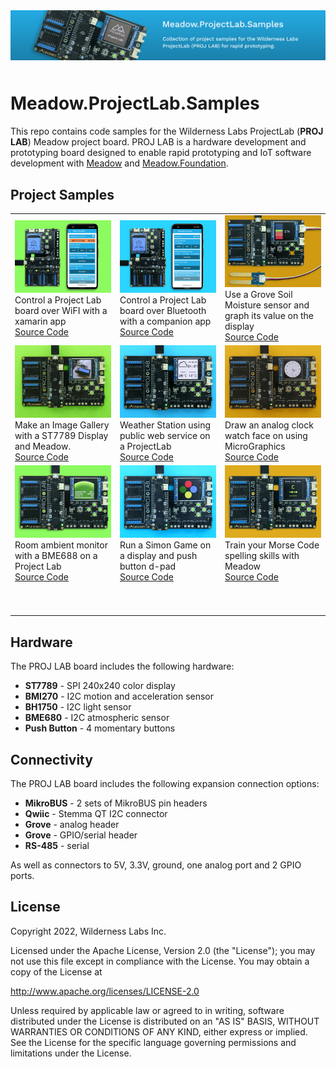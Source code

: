 <img src="Design/banner.jpg" style="margin-bottom:10px" />

# Meadow.ProjectLab.Samples

This repo contains code samples for the Wilderness Labs ProjectLab (**PROJ LAB**) Meadow project board. PROJ LAB is a hardware development and prototyping board designed to enable rapid prototyping and IoT software development with [Meadow](http://developer.wildernesslabs.co/Meadow/) and [Meadow.Foundation](http://developer.wildernesslabs.co/Meadow/Meadow.Foundation/).

## Project Samples

<table>
    <tr>
        <td>
            <img src="Design/maple.png"/><br/>
            Control a Project Lab board over WiFI with a xamarin app</br>
            <a href="Source/Connectivity/">Source Code</a>
        </td>
        <td>
            <img src="Design/bluetooth.png"/><br/>
            Control a Project Lab board over Bluetooth with a companion app<br/>
            <a href="Source/Connectivity/">Source Code</a>
        </td>
        <td>
            <img src="Design/MoistureMeter.png"/><br/>
            Use a Grove Soil Moisture sensor and graph its value on the display<br/>
            <a href="Source/MoistureMeter/">Source Code</a>
        </td>
    </tr>
    <tr>
        <td>
            <img src="Design/GalleryViewer.png"/><br/>
            Make an Image Gallery with a ST7789 Display and Meadow.<br/>
            <a href="Source/GalleryViewer/">Source Code</a>
        </td>
        <td>
            <img src="Design/WifiWeather.png"/><br/>
            Weather Station using public web service on a ProjectLab<br/>
            <a href="Source/WifiWeather/">Source Code</a>
        </td>
        <td>
            <img src="Design/MeadowClockGraphics.png"/><br/>
            Draw an analog clock watch face on using MicroGraphics<br/>
            <a href="Source/AnalogClockFace/">Source Code</a>
        </td>
    </tr>
    <tr>
        <td>
            <img src="Design/TemperatureMonitor.png"/><br/>
            Room ambient monitor with a BME688 on a Project Lab<br/>
            <a href="Source/TemperatureMonitor/">Source Code</a>
        </td>
        <td>
            <img src="Design/Simon.png"/><br/>
            Run a Simon Game on a display and push button d-pad</br>
            <a href="Source/Simon/">Source Code</a>
        </td>
        <td>
            <img src="Design/MorseCodeTrainer.png"/><br/>
            Train your Morse Code spelling skills with Meadow<br/>
            <a href="Source/MorseCodeTrainer/">Source Code</a>
        </td>
    </tr>
    <tr>
        <td>
            <p>&nbsp;&nbsp;&nbsp;&nbsp;&nbsp;&nbsp;&nbsp;&nbsp;&nbsp;&nbsp;&nbsp;&nbsp;&nbsp;&nbsp;&nbsp;&nbsp;&nbsp;&nbsp;&nbsp;&nbsp;&nbsp;&nbsp;&nbsp;&nbsp;&nbsp;&nbsp;&nbsp;&nbsp;&nbsp;&nbsp;&nbsp;&nbsp;</p>
        </td>
        <td>
            <p>&nbsp;&nbsp;&nbsp;&nbsp;&nbsp;&nbsp;&nbsp;&nbsp;&nbsp;&nbsp;&nbsp;&nbsp;&nbsp;&nbsp;&nbsp;&nbsp;&nbsp;&nbsp;&nbsp;&nbsp;&nbsp;&nbsp;&nbsp;&nbsp;&nbsp;&nbsp;&nbsp;&nbsp;&nbsp;&nbsp;&nbsp;&nbsp;</p>
        </td>
        <td>
            <p>&nbsp;&nbsp;&nbsp;&nbsp;&nbsp;&nbsp;&nbsp;&nbsp;&nbsp;&nbsp;&nbsp;&nbsp;&nbsp;&nbsp;&nbsp;&nbsp;&nbsp;&nbsp;&nbsp;&nbsp;&nbsp;&nbsp;&nbsp;&nbsp;&nbsp;&nbsp;&nbsp;&nbsp;&nbsp;&nbsp;&nbsp;&nbsp;</p>
        </td>
    </tr>
</table>

## Hardware

The PROJ LAB board includes the following hardware:
* **ST7789** - SPI 240x240 color display
* **BMI270** - I2C motion and acceleration sensor
* **BH1750** - I2C light sensor
* **BME680** - I2C atmospheric sensor
* **Push Button** - 4 momentary buttons

## Connectivity

The PROJ LAB board includes the following expansion connection options:
* **MikroBUS** - 2 sets of MikroBUS pin headers
* **Qwiic** - Stemma QT I2C connector
* **Grove** - analog header
* **Grove** - GPIO/serial header
* **RS-485** - serial 

As well as connectors to 5V, 3.3V, ground, one analog port and 2 GPIO ports.

## License
Copyright 2022, Wilderness Labs Inc.

Licensed under the Apache License, Version 2.0 (the "License");
you may not use this file except in compliance with the License.
You may obtain a copy of the License at

  http://www.apache.org/licenses/LICENSE-2.0

Unless required by applicable law or agreed to in writing, software
distributed under the License is distributed on an "AS IS" BASIS,
WITHOUT WARRANTIES OR CONDITIONS OF ANY KIND, either express or implied.
See the License for the specific language governing permissions and
limitations under the License.
